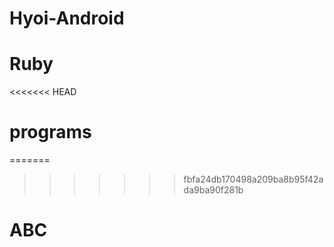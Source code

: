 # Hyoi-Android
# Ruby
<<<<<<< HEAD
# programs
=======
>>>>>>> fbfa24db170498a209ba8b95f42ada9ba90f281b
# ABC
